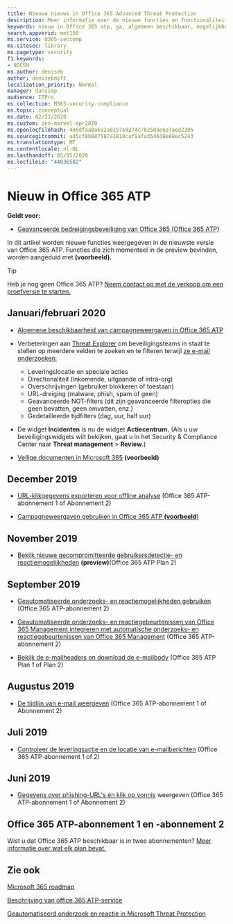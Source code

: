 ```yaml
---
title: Nieuwe nieuws in Office 365 Advanced Threat Protection
description: Meer informatie over de nieuwe functies en functionaliteit die beschikbaar zijn in de nieuwste versie van Microsoft Office 365 ATP.
keywords: nieuw in Office 365 atp, ga, algemeen beschikbaar, mogelijkheden, beschikbaar, nieuw
search.appverid: met150
ms.service: O365-seccomp
ms.sitesec: library
ms.pagetype: security
f1.keywords:
- NOCSH
ms.author: deniseb
author: denisebmsft
localization_priority: Normal
manager: dansimp
audience: ITPro
ms.collection: M365-security-compliance
ms.topic: conceptual
ms.date: 02/21/2020
ms.custom: seo-marvel-apr2020
ms.openlocfilehash: 4e6dfaa8a6a2a0157e9274c7b25dae6e7aed2395
ms.sourcegitcommit: a45cf8b887587a1810caf9afa354638e68ec5243
ms.translationtype: MT
ms.contentlocale: nl-NL
ms.lasthandoff: 05/05/2020
ms.locfileid: "44036582"
---
```

# <a name="whats-new-in-office-365-atp"></a>Nieuw in Office 365 ATP

**Geldt voor:**

- [Geavanceerde bedreigingsbeveiliging van Office 365 (Office 365 ATP)](office-365-atp.md)

In dit artikel worden nieuwe functies weergegeven in de nieuwste versie van Office 365 ATP. Functies die zich momenteel in de preview bevinden, worden aangeduid met **(voorbeeld).**

> [!TIP]
> Heb je nog geen Office 365 ATP? [Neem contact op met de verkoop om een proefversie te starten.](https://go.microsoft.com/fwlink/p/?LinkId=518644)

## <a name="januaryfebruary-2020"></a>Januari/februari 2020

- [Algemene beschikbaarheid van campagneweergaven in Office 365 ATP](campaigns.md)
- Verbeteringen aan [Threat Explorer](threat-explorer.md) om beveiligingsteams in staat te stellen op meerdere velden te zoeken en te filteren terwijl [ze e-mail onderzoeken:](investigate-malicious-email-that-was-delivered.md)
    - Leveringslocatie en speciale acties
    - Directionaliteit (inkomende, uitgaande of intra-org)
    - Overschrijvingen (gebruiker blokkeren of toestaan)
    - URL-dreiging (malware, phish, spam of geen)
    - Geavanceerde NOT-filters (dit zijn geavanceerde filteropties die geen bevatten, geen omvatten, enz.)
    - Gedetailleerde tijdfilters (dag, uur, half uur) 

- De widget **Incidenten** is nu de widget **Actiecentrum.** (Als u uw beveiligingswidgets wilt bekijken, gaat u in het Security & Compliance Center naar **Threat management** > **Review**.)

- [Veilige documenten in Microsoft 365](https://docs.microsoft.com/microsoft-365/security/office-365-security/safe-docs) **(voorbeeld)**

## <a name="december-2019"></a>December 2019

- [URL-klikgegevens exporteren voor offline analyse](threat-explorer.md#new-features-in-threat-explorer-and-real-time-detections) (Office 365 ATP-abonnement 1 of Abonnement 2)

- [Campagneweergaven gebruiken in Office 365 ATP **(voorbeeld**)](campaigns.md)

## <a name="november-2019"></a>November 2019

- [Bekijk nieuwe gecompromitteerde gebruikersdetectie- en reactiemogelijkheden](address-compromised-users-quickly.md) **(preview)**(Office 365 ATP Plan 2)

## <a name="september-2019"></a>September 2019

- [Geautomatiseerde onderzoeks- en reactiemogelijkheden gebruiken](automated-investigation-response-office.md) (Office 365 ATP-abonnement 2)

- [Geautomatiseerde onderzoeks- en reactiegebeurtenissen van Office 365 Management integreren met automatische onderzoeks- en reactiegebeurtenissen van Office 365 Management](https://docs.microsoft.com/office/office-365-management-api/office-365-management-activity-api-schema#office-365-advanced-threat-protection-and-threat-investigation-and-response-schema) (Office 365 ATP-abonnement 2)

- [Bekijk de e-mailheaders en download de e-mailbody](investigate-malicious-email-that-was-delivered.md) (Office 365 ATP Plan 1 of Plan 2)

## <a name="august-2019"></a>Augustus 2019

- [De tijdlijn van e-mail weergeven](investigate-malicious-email-that-was-delivered.md#view-the-timeline-of-your-email) (Office 365 ATP-abonnement 1 of Abonnement 2)

## <a name="july-2019"></a>Juli 2019

- [Controleer de leveringsactie en de locatie van e-mailberichten](investigate-malicious-email-that-was-delivered.md#check-the-delivery-action-and-location) (Office 365 ATP-abonnement 1 of 2)

## <a name="june-2019"></a>Juni 2019

- [Gegevens over phishing-URL's en klik op vonnis](threat-explorer.md#view-data-about-phishing-urls-and-click-verdict) weergeven (Office 365 ATP-abonnement 1 of Abonnement 2)

## <a name="office-365-atp-plan-1-and-plan-2"></a>Office 365 ATP-abonnement 1 en -abonnement 2

Wist u dat Office 365 ATP beschikbaar is in twee abonnementen? [Meer informatie over wat elk plan bevat.](office-365-atp.md#office-365-atp-plan-1-and-plan-2)

## <a name="see-also"></a>Zie ook

[Microsoft 365 roadmap](https://www.microsoft.com/microsoft-365/roadmap)

[Beschrijving van office 365 ATP-service](https://docs.microsoft.com/office365/servicedescriptions/office-365-advanced-threat-protection-service-description)

[Geautomatiseerd onderzoek en reactie in Microsoft Threat Protection](https://docs.microsoft.com/microsoft-365/security/mtp/mtp-autoir)
